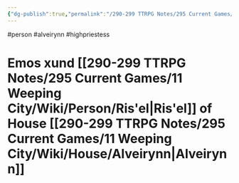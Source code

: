 ```yaml
---
{"dg-publish":true,"permalink":"/290-299 TTRPG Notes/295 Current Games/11 Weeping City/Wiki/Person/Emos/"}
---
```



#person #alveirynn #highpriestess 

# Emos xund [[290-299 TTRPG Notes/295 Current Games/11 Weeping City/Wiki/Person/Ris'el\|Ris'el]] of House [[290-299 TTRPG Notes/295 Current Games/11 Weeping City/Wiki/House/Alveirynn\|Alveirynn]]